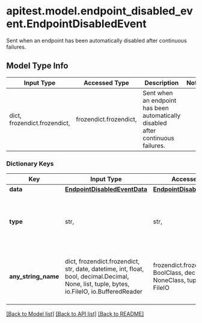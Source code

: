 # apitest.model.endpoint_disabled_event.EndpointDisabledEvent

Sent when an endpoint has been automatically disabled after continuous failures.

## Model Type Info
Input Type | Accessed Type | Description | Notes
------------ | ------------- | ------------- | -------------
dict, frozendict.frozendict,  | frozendict.frozendict,  | Sent when an endpoint has been automatically disabled after continuous failures. | 

### Dictionary Keys
Key | Input Type | Accessed Type | Description | Notes
------------ | ------------- | ------------- | ------------- | -------------
**data** | [**EndpointDisabledEventData**](EndpointDisabledEventData.md) | [**EndpointDisabledEventData**](EndpointDisabledEventData.md) |  | 
**type** | str,  | str,  |  | [optional] must be one of ["endpoint.disabled", ] if omitted the server will use the default value of "endpoint.disabled"
**any_string_name** | dict, frozendict.frozendict, str, date, datetime, int, float, bool, decimal.Decimal, None, list, tuple, bytes, io.FileIO, io.BufferedReader | frozendict.frozendict, str, BoolClass, decimal.Decimal, NoneClass, tuple, bytes, FileIO | any string name can be used but the value must be the correct type | [optional]

[[Back to Model list]](../../README.md#documentation-for-models) [[Back to API list]](../../README.md#documentation-for-api-endpoints) [[Back to README]](../../README.md)

